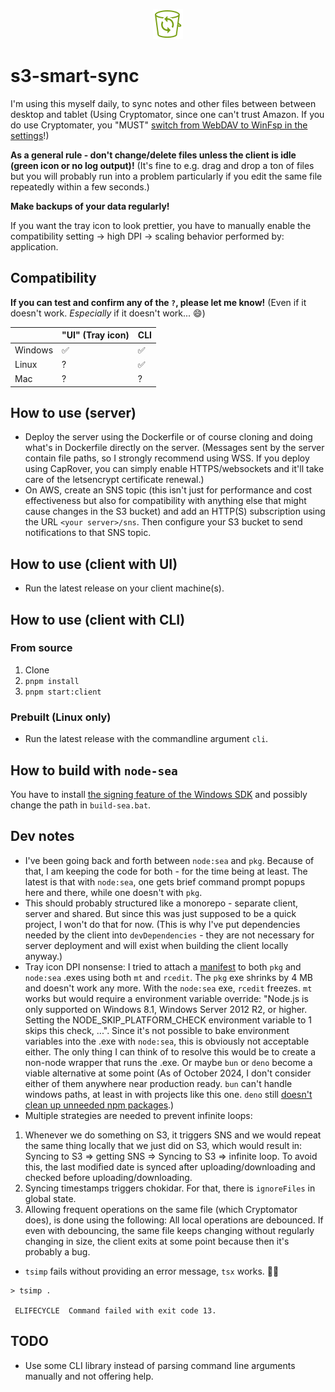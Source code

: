 <p align="center"><img src="./assets/logo.png" /></p>

# s3-smart-sync

I'm using this myself daily, to sync notes and other files between between desktop and tablet (Using Cryptomator, since one can't trust Amazon. If you do use Cryptomater, you "MUST" [switch from WebDAV to WinFsp in the settings](https://github.com/cryptomator/cryptomator/issues/3576#issuecomment-2409007431)!)

**As a general rule - don't change/delete files unless the client is idle (green icon or no log output)!** (It's fine to e.g. drag and drop a ton of files but you will probably run into a problem particularly if you edit the same file repeatedly within a few seconds.)

**Make backups of your data regularly!**

If you want the tray icon to look prettier, you have to manually enable the compatibility setting -> high DPI -> scaling behavior performed by: application.

## Compatibility

**If you can test and confirm any of the `?`, please let me know!** (Even if it doesn't work. *Especially* if it doesn't work... 😄)

|         | "UI" (Tray icon) | CLI |
|---------|------------------|-----|
| Windows | ✅                | ✅   |
| Linux   | ?                | ✅   |
| Mac     | ?                | ?   |

## How to use (server)

- Deploy the server using the Dockerfile or of course cloning and doing what's in Dockerfile directly on the server. (Messages sent by the server contain file paths, so I strongly recommend using WSS. If you deploy using CapRover, you can simply enable HTTPS/websockets and it'll take care of the letsencrypt certificate renewal.)
- On AWS, create an SNS topic (this isn't just for performance and cost effectiveness but also for compatibility with anything else that might cause changes in the S3 bucket) and add an HTTP(S) subscription using the URL `<your server>/sns`. Then configure your S3 bucket to send notifications to that SNS topic.

## How to use (client with UI)

- Run the latest release on your client machine(s).

## How to use (client with CLI)

### From source

1. Clone
2. `pnpm install`
3. `pnpm start:client`

### Prebuilt (Linux only)

- Run the latest release with the commandline argument `cli`.

## How to build with `node-sea`

You have to install [the signing feature of the Windows SDK](https://developer.microsoft.com/en-us/windows/downloads/windows-sdk/) and possibly change the path in `build-sea.bat`.

## Dev notes

- I've been going back and forth between `node:sea` and `pkg`. Because of that, I am keeping the code for both - for the time being at least. The latest is that with `node:sea`, one gets brief command prompt popups here and there, while one doesn't with `pkg`.
- This should probably structured like a monorepo - separate client, server and shared. But since this was just supposed to be a quick project, I won't do that for now. (This is why I've put dependencies needed by the client into `devDependencies` - they are not necessary for server deployment and will exist when building the client locally anyway.)
- Tray icon DPI nonsense: I tried to attach a [manifest](https://learn.microsoft.com/en-us/windows/win32/hidpi/setting-the-default-dpi-awareness-for-a-process) to both `pkg` and `node:sea` .exes using both `mt` and `rcedit`. The `pkg` exe shrinks by 4 MB and doesn't work any more. With the `node:sea` exe, `rcedit` freezes. `mt` works but would require a environment variable override: "Node.js is only supported on Windows 8.1, Windows Server 2012 R2, or higher. Setting the NODE_SKIP_PLATFORM_CHECK environment variable to 1 skips this check, ...". Since it's not possible to bake environment variables into the .exe with `node:sea`, this is obviously not acceptable either. The only thing I can think of to resolve this would be to create a non-node wrapper that runs the .exe. Or maybe `bun` or `deno` become a viable alternative at some point (As of October 2024, I don't consider either of them anywhere near production ready. `bun` can't handle windows paths, at least in with projects like this one. `deno` still [doesn't clean up unneeded npm packages](https://github.com/denoland/deno/issues/21261).)
- Multiple strategies are needed to prevent infinite loops:
1. Whenever we do something on S3, it triggers SNS and we would repeat the same thing locally that we just did on S3, which would result in: Syncing to S3 => getting SNS => Syncing to S3 => infinite loop. To avoid this, the last modified date is synced after uploading/downloading and checked before uploading/downloading.
2. Syncing timestamps triggers chokidar. For that, there is `ignoreFiles` in global state.
3. Allowing frequent operations on the same file (which Cryptomator does), is done using the following: All local operations are debounced. If even with debouncing, the same file keeps changing without regularly changing in size, the client exits at some point because then it's probably a bug.

- `tsimp` fails without providing an error message, `tsx` works. 🤷‍♀️

```
> tsimp .

 ELIFECYCLE  Command failed with exit code 13.
```

## TODO

- Use some CLI library instead of parsing command line arguments manually and not offering help.
